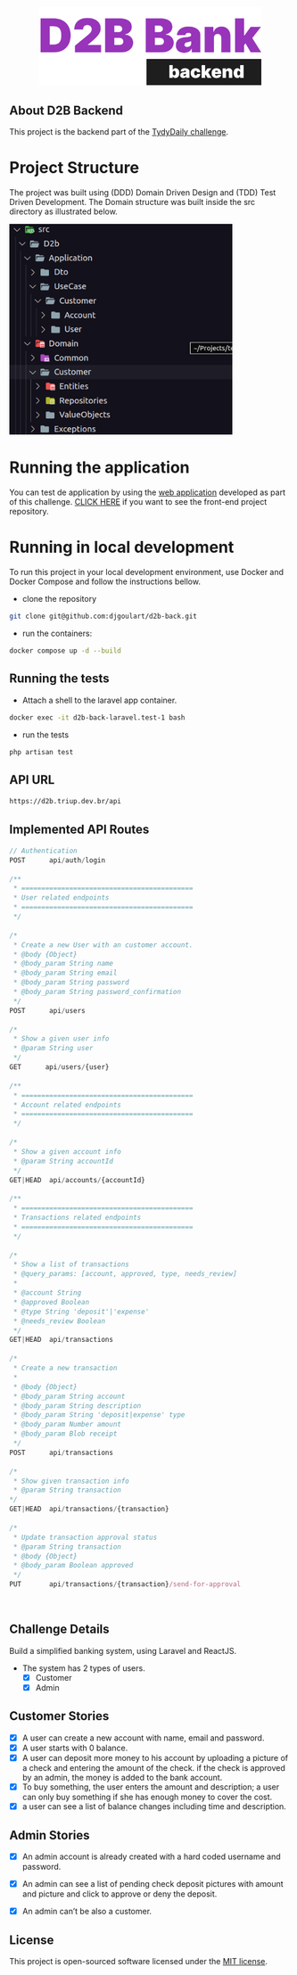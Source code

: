 <p align="center"><a href="javascript:void(0)" target="_blank"><img src="https://raw.githubusercontent.com/djgoulart/d2b-back/main/public/logo.svg" width="400" alt="D2B Logo"></a></p>

<p align="center">

</p>

## About D2B Backend

This project is the backend part of the [TydyDaily challenge](https://github.com/TidyDaily/developer-test). 

# Project Structure

The project was built using (DDD) Domain Driven Design and (TDD) Test Driven Development. The Domain structure was built inside the src directory as illustrated below.

<p>
<img src="https://raw.githubusercontent.com/djgoulart/d2b-back/3c2744e831754f79ccfc5b7d9f20d773a8c659cd/public/folders.png" width="400" alt="D2B Logo">
</p>

# Running the application

You can test de application by using the [web application](https://d2b-front-djgoulart.vercel.app/) developed as part of this challenge. [CLICK HERE](https://github.com/djgoulart/d2b-front) if you want to see the front-end project repository.
<br />

# Running in local development

To run this project in your local development environment, use Docker and Docker Compose and follow the instructions bellow.

- clone the repository
```bash
git clone git@github.com:djgoulart/d2b-back.git
 ```
- run the containers:

```bash
docker compose up -d --build  
```

## Running the tests

- Attach a shell to the laravel app container.

```bash
docker exec -it d2b-back-laravel.test-1 bash  
```
- run the tests
```bash
php artisan test  
```

## API URL
```bash
https://d2b.triup.dev.br/api  
```

## Implemented API Routes

```js
// Authentication
POST      api/auth/login

/**
 * ===========================================
 * User related endpoints
 * ===========================================
 */

/*
 * Create a new User with an customer account.
 * @body {Object}
 * @body_param String name
 * @body_param String email
 * @body_param String password
 * @body_param String password_confirmation
 */
POST      api/users

/* 
 * Show a given user info
 * @param String user
 */
GET      api/users/{user}

/**
 * ===========================================
 * Account related endpoints
 * ===========================================
 */

/* 
 * Show a given account info
 * @param String accountId
 */
GET|HEAD  api/accounts/{accountId}

/**
 * ===========================================
 * Transactions related endpoints
 * ===========================================
 */

/* 
 * Show a list of transactions
 * @query_params: [account, approved, type, needs_review]
 * 
 * @account String
 * @approved Boolean
 * @type String 'deposit'|'expense'
 * @needs_review Boolean
 */
GET|HEAD  api/transactions

/*
 * Create a new transaction
 *
 * @body {Object}
 * @body_param String account
 * @body_param String description
 * @body_param String 'deposit|expense' type 
 * @body_param Number amount
 * @body_param Blob receipt
 */
POST      api/transactions

/*
 * Show given transaction info
 * @param String transaction
*/ 
GET|HEAD  api/transactions/{transaction}

/* 
 * Update transaction approval status
 * @param String transaction
 * @body {Object}
 * @body_param Boolean approved
 */
PUT       api/transactions/{transaction}/send-for-approval
```

<br />

## Challenge Details

Build a simplified banking system, using Laravel and ReactJS.
 - The system has 2 types of users.
    - [x] Customer
    - [x] Admin

## Customer Stories
 - [x] A user can create a new account with name, email and password. 
 - [x] A user starts with 0 balance.
 - [x] A user can deposit more money to his account by uploading a picture of a check and entering the amount of the check. if the check is approved by an admin, the money is added to the bank account.
 - [x] To buy something, the user enters the amount and description; a user can only buy something if she has enough money to cover the cost.
 - [x] a user can see a list of balance changes including time and description.

 ## Admin Stories
 - [x] An admin account is already created with a hard coded username and password.
 - [x] An admin can see a list of pending check deposit pictures with amount and picture and click to approve or deny the deposit.
 - [x] An admin can’t be also a customer.



## License

This project is open-sourced software licensed under the [MIT license](https://opensource.org/licenses/MIT).

